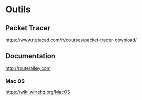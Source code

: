 # Outils

## Packet Tracer

   https://www.netacad.com/fr/courses/packet-tracer-download/

## Documentation


   http://routeralley.com
   
 ### Mac OS
 
 https://wiki.winehq.org/MacOS
